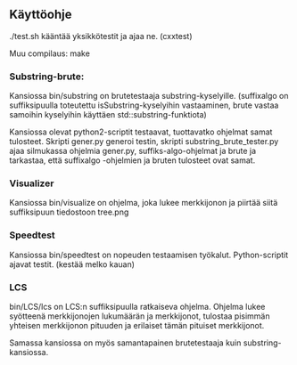 ## Käyttöohje


./test.sh kääntää yksikkötestit ja ajaa ne. (cxxtest)

Muu compilaus: make


### Substring-brute:
Kansiossa bin/substring on brutetestaaja substring-kyselyille. (suffixalgo on 
suffiksipuulla toteutettu isSubstring-kyselyihin vastaaminen, brute vastaa samoihin
kyselyihin käyttäen std::substring-funktiota)

Kansiossa olevat python2-scriptit testaavat, tuottavatko ohjelmat samat tulosteet.
Skripti gener.py generoi testin, skripti substring_brute_tester.py ajaa silmukassa 
ohjelmia gener.py, suffiks-algo-ohjelmat ja brute ja tarkastaa, että suffixalgo
-ohjelmien ja bruten tulosteet ovat samat.


### Visualizer
Kansiossa bin/visualize on ohjelma, joka lukee merkkijonon ja piirtää siitä suffiksipuun
tiedostoon tree.png

### Speedtest
Kansiossa bin/speedtest on nopeuden testaamisen työkalut. Python-scriptit ajavat testit. (kestää melko kauan)

### LCS
bin/LCS/lcs on LCS:n suffiksipuulla ratkaiseva ohjelma.
Ohjelma lukee syötteenä merkkijonojen lukumäärän ja merkkijonot, 
tulostaa pisimmän yhteisen merkkijonon pituuden ja erilaiset
tämän pituiset merkkijonot.

Samassa kansiossa on myös samantapainen brutetestaaja kuin substring-kansiossa.